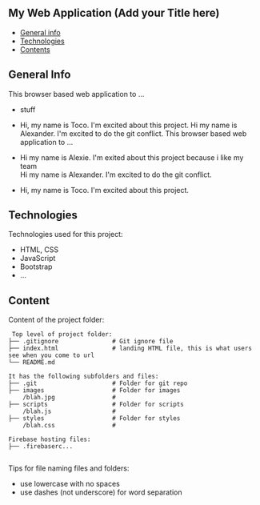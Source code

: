 ## My Web Application (Add your Title here)

* [General info](#general-info)
* [Technologies](#technologies)
* [Contents](#content)

## General Info
This browser based web application to ... 
* stuff
* Hi, my name is Toco. I'm excited about this project. Hi my name is Alexander. I'm excited to do the git conflict.
This browser based web application to ...
* Hi my name is Alexie. I'm exited about this project because i like my team	
Hi my name is Alexander. I'm excited to do the git conflict. 
	
* Hi, my name is Toco. I'm excited about this project.

## Technologies
Technologies used for this project:
* HTML, CSS
* JavaScript
* Bootstrap
* ...

## Content
Content of the project folder:

```
 Top level of project folder:
├── .gitignore               # Git ignore file
├── index.html               # landing HTML file, this is what users see when you come to url
└── README.md

It has the following subfolders and files:
├── .git                     # Folder for git repo
├── images                   # Folder for images
    /blah.jpg                #
├── scripts                  # Folder for scripts
    /blah.js                 #
├── styles                   # Folder for styles
    /blah.css                #

Firebase hosting files:
├── .firebaserc...


```

Tips for file naming files and folders:
* use lowercase with no spaces
* use dashes (not underscore) for word separation
